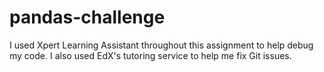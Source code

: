 # pandas-challenge
I used Xpert Learning Assistant throughout this assignment to help debug my code. 
I also used EdX's tutoring service to help me fix Git issues. 
